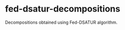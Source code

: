 fed-dsatur-decompositions
=========================

Decompositions obtained using Fed-DSATUR algorithm.
